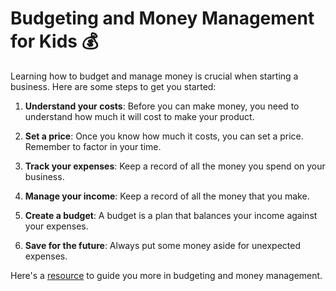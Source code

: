 # Budgeting and Money Management for Kids 💰

Learning how to budget and manage money is crucial when starting a business. Here are some steps to get you started:

1. **Understand your costs**: Before you can make money, you need to understand how much it will cost to make your product.

2. **Set a price**: Once you know how much it costs, you can set a price. Remember to factor in your time.

3. **Track your expenses**: Keep a record of all the money you spend on your business.

4. **Manage your income**: Keep a record of all the money that you make.

5. **Create a budget**: A budget is a plan that balances your income against your expenses.

6. **Save for the future**: Always put some money aside for unexpected expenses.

Here's a [resource](https://www.businessnewsdaily.com/8164-small-business-budget.html) to guide you more in budgeting and money management.
